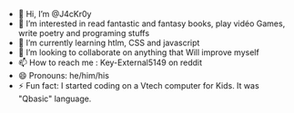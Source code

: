 - 👋 Hi, I’m @J4cKr0y
- 👀 I’m interested in read fantastic and fantasy books, play vidéo Games, write poetry and programing stuffs
- 🌱 I’m currently learning htlm, CSS and javascript
- 💞️ I’m looking to collaborate on anything that Will improve myself
- 📫 How to reach me : Key-External5149 on reddit
- 😄 Pronouns: he/him/his
- ⚡ Fun fact: I started coding on a Vtech computer for Kids. It was "Qbasic" language. 

<!---
J4cKr0y/J4cKr0y is a ✨ special ✨ repository because its `README.md` (this file) appears on your GitHub profile.
You can click the Preview link to take a look at your changes.
--->
